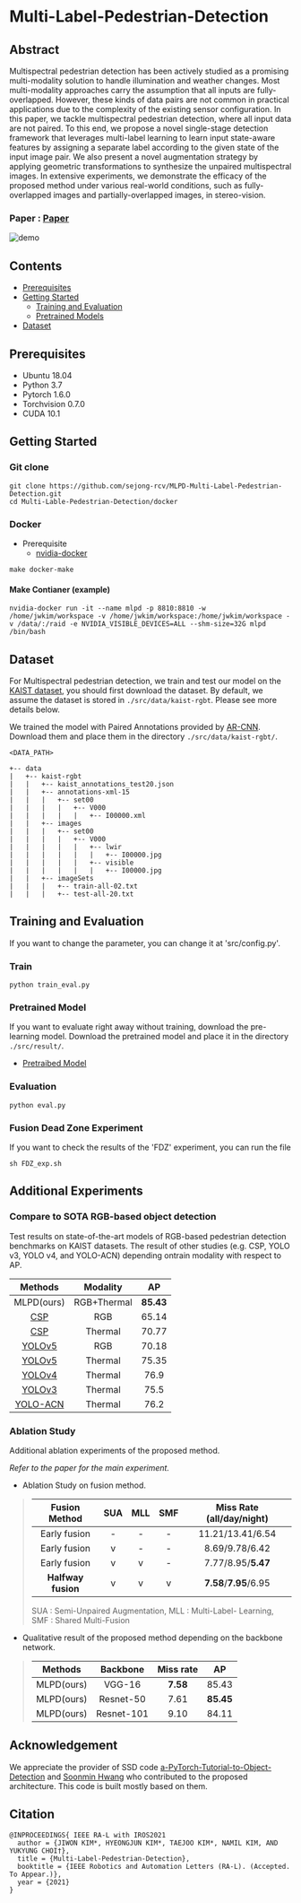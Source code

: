 # Multi-Label-Pedestrian-Detection

## Abstract     
Multispectral pedestrian detection has been actively studied as a promising multi-modality solution to handle illumination and weather changes. Most multi-modality approaches carry the assumption that all inputs are fully-overlapped. However, these kinds of data pairs are not common in practical applications due to the complexity of the existing sensor configuration. In this paper, we tackle multispectral pedestrian detection, where all input data are 
not paired. To this end, we propose a novel single-stage detection framework that leverages multi-label learning to learn input state-aware features by assigning a separate label according to the given state of the input image pair. We also present a novel augmentation strategy
by applying geometric transformations to synthesize the unpaired multispectral images. In extensive experiments, we demonstrate the efficacy of the proposed method under various real-world conditions, such as fully-overlapped images and partially-overlapped images, in stereo-vision.

### Paper : [Paper](./MLPD/MLPD.pdf)

![demo](./video.gif)

## Contents

- [Prerequisites](#Prerequisites)
- [Getting Started](#Getting-Started)
  - [Training and Evaluation](#Training-and-Evaluation)
  - [Pretrained Models](#Pretrained-Models)
- [Dataset](#Dataset)

## Prerequisites

- Ubuntu 18.04
- Python 3.7
- Pytorch 1.6.0
- Torchvision 0.7.0
- CUDA 10.1

## Getting Started

### Git clone

```
git clone https://github.com/sejong-rcv/MLPD-Multi-Label-Pedestrian-Detection.git
cd Multi-Lable-Pedestrian-Detection/docker
```

### Docker

- Prerequisite
  - [nvidia-docker](https://github.com/NVIDIA/nvidia-docker)

```
make docker-make
```

#### Make Contianer (example)

```
nvidia-docker run -it --name mlpd -p 8810:8810 -w /home/jwkim/workspace -v /home/jwkim/workspace:/home/jwkim/workspace -v /data/:/raid -e NVIDIA_VISIBLE_DEVICES=ALL --shm-size=32G mlpd /bin/bash
```

## Dataset

For Multispectral pedestrian detection, we train and test our model on the [KAIST dataset](https://github.com/SoonminHwang/rgbt-ped-detection), you should first download the dataset. By default, we assume the dataset is stored in `./src/data/kaist-rgbt`. Please see more details below.

We trained the model with Paired Annotations provided by [AR-CNN](https://github.com/luzhang16/AR-CNN).
Download them and place them in the directory `./src/data/kaist-rgbt/`.

``` 
<DATA_PATH>

+-- data
|   +-- kaist-rgbt
|   |   +-- kaist_annotations_test20.json
|   |   +-- annotations-xml-15
|   |   |   +-- set00
|   |   |   |   +-- V000
|   |   |   |   |   +-- I00000.xml
|   |   +-- images
|   |   |   +-- set00
|   |   |   |   +-- V000
|   |   |   |   |   +-- lwir
|   |   |   |   |   |   +-- I00000.jpg
|   |   |   |   |   +-- visible
|   |   |   |   |   |   +-- I00000.jpg
|   |   +-- imageSets
|   |   |   +-- train-all-02.txt
|   |   |   +-- test-all-20.txt

```

## Training and Evaluation

If you want to change the parameter, you can change it at 'src/config.py'.

### Train

`python train_eval.py`

### Pretrained Model
If you want to evaluate right away without training, download the pre-learning model.
Download the pretrained model and place it in the directory `./src/result/`.

- [Pretraibed Model](https://drive.google.com/file/d/1smXP4xpSDYC8cL_bbT9-E2aywROLlC2v/view?usp=sharing)

### Evaluation

`python eval.py`

### Fusion Dead Zone Experiment
If you want to check the results of the 'FDZ' experiment, you can run the file

`sh FDZ_exp.sh`


## Additional Experiments

### Compare to SOTA RGB-based object detection
Test results on state-of-the-art models of RGB-based pedestrian detection benchmarks on KAIST datasets.
The result of other studies (e.g. CSP, YOLO v3, YOLO v4, and YOLO-ACN) depending ontrain modality with respect to AP.

| Methods | Modality |   AP  |
|:-------:|:--------------:|:-----:|
|   MLPD(ours)  |   RGB+Thermal  | **85.43** |
|   [CSP](https://openaccess.thecvf.com/content_CVPR_2019/html/Liu_High-Level_Semantic_Feature_Detection_A_New_Perspective_for_Pedestrian_Detection_CVPR_2019_paper.html)   |       RGB      | 65.14 |
|   [CSP](https://openaccess.thecvf.com/content_CVPR_2019/html/Liu_High-Level_Semantic_Feature_Detection_A_New_Perspective_for_Pedestrian_Detection_CVPR_2019_paper.html)   |     Thermal    | 70.77 |
|  [YOLOv5](https://github.com/ultralytics/yolov5) |       RGB      | 70.18 |
|  [YOLOv5](https://github.com/ultralytics/yolov5) |     Thermal    | 75.35 |
|  [YOLOv4](https://arxiv.org/abs/2004.10934v1) |     Thermal    | 76.9 |
|  [YOLOv3](https://arxiv.org/abs/1804.02767v1) |     Thermal    | 75.5  |
|  [YOLO-ACN](https://ieeexplore.ieee.org/abstract/document/9303478) |     Thermal    | 76.2 |


### Ablation Study
Additional ablation experiments of the proposed method.

*Refer to the paper for the main experiment.*

- Ablation Study on fusion method.
>
>| Fusion Method   | SUA | MLL | SMF |  Miss Rate (all/day/night)  | 
>|:---------------:|:---:|:---:|:---:|:-----------:| 
>|  Early fusion   |  -  |  -  |  -  | 11.21/13.41/6.54     |
>|  Early fusion   |  v  |  -  |  -  | 8.69/9.78/6.42            |
>|  Early fusion   |  v  |  v  |  -  | 7.77/8.95/**5.47**            |
>|  **Halfway fusion** |  v  |  v  |  v  | **7.58**/**7.95**/6.95            |
>
> SUA : Semi-Unpaired Augmentation,
> MLL : Multi-Label- Learning, 
> SMF : Shared Multi-Fusion

- Qualitative result of the proposed method depending on the backbone network.

> | Methods | Backbone |  Miss rate  |   AP  |
> |:-------:|:--------------:|:-----:|:-----:| 
> |   MLPD(ours)  |  VGG-16 | **7.58** | 85.43 |
> |   MLPD(ours)  |   Resnet-50  | 7.61 | **85.45** |
> |   MLPD(ours)  |   Resnet-101  | 9.10 | 84.11 |

## Acknowledgement
We appreciate the provider of SSD code [a-PyTorch-Tutorial-to-Object-Detection](https://github.com/sgrvinod/a-PyTorch-Tutorial-to-Object-Detection) and [Soonmin Hwang](https://github.com/SoonminHwang) who contributed to the proposed architecture. This code is built mostly based on them.

## Citation

```
@INPROCEEDINGS{ IEEE RA-L with IROS2021
  author = {JIWON KIM*, HYEONGJUN KIM*, TAEJOO KIM*, NAMIL KIM, AND YUKYUNG CHOI†},
  title = {Multi-Label-Pedestrian-Detection},
  booktitle = {IEEE Robotics and Automation Letters (RA-L). (Accepted. To Appear.)},
  year = {2021}
}
```

